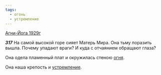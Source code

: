 ```yaml
---
tags:
  - огонь
  - устремление
---
```


[Агни-Йога 1929г](/agni/1929)

___317___
На самой высокой горе сияет Матерь Мира. Она тьму поразить вышла. Почему упадают враги? И куда с отчаянием обращают глаза?   

Она одела пламенный плат и окружилась стеною [огня](/tag/#огонь).   

Она наша крепость и [устремление](/tag/#устремление).